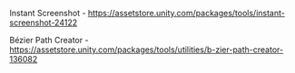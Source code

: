 Instant Screenshot - https://assetstore.unity.com/packages/tools/instant-screenshot-24122

Bézier Path Creator - https://assetstore.unity.com/packages/tools/utilities/b-zier-path-creator-136082
